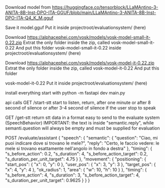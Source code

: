 Download model from
https://huggingface.co/tensorblock/LLaMAntino-3-ANITA-8B-Inst-DPO-ITA-GGUF/blob/main/LLaMAntino-3-ANITA-8B-Inst-DPO-ITA-Q4_K_M.gguf

Save it 
model.gguf
Put it inside projectroot/evaluationsystem/ (here)


Download 
https://alphacephei.com/vosk/models/vosk-model-small-it-0.22.zip
Extrat the only folder inside the zip, called
vosk-model-small-it-0.22
And put this folder 
vosk-model-small-it-0.22
inside projectroot/evaluationsystem/ (here)

Download 
https://alphacephei.com/vosk/models/vosk-model-it-0.22.zip
Extrat the only folder inside the zip, called
vosk-model-it-0.22
And put this folder 

vosk-model-it-0.22
Put it inside projectroot/evaluationsystem/ (here)


install everything
start with
 python -m fastapi dev main.py

api calls
GET /start-stt start to listen, return, after one minute or after 8 second of silence or after 3-4 second of silence if the user stop to speak

GET /get-stt return stt data in a format easy to send to the evaluate system (SpeechBehavior) IMPORTANT: the text is inside "semantic.reply", while semanti.question will always be empty and must be supplied for evaluation


POST /evaluate/assistant
{
  "speech": {
    "semantic": {
      "question": "Ciao, mi puoi indicare dove si trovano le mele?",
      "reply": "Certo, le faccio vedere: le mele si trovano esattamente nell'angolo in fondo a destra"
    },
    "timing": {
      "s_before_action": 0.2,
      "s_duration": 4,
      "s_before_action_target": 0.2,
      "s_duration_per_unit_target": 4.75
    }
  },
  "movement": {
    "positioning": {
      "start_pos": {
        "x": 0,
        "y": 0
      },
      "user_pos": {
        "x": 3,
        "y": 3
      },
      "target_pos": {
        "x": 4,
        "y": 4
      },
      "ok_radius": 1,
      "area": {
        "w": 10,
        "h": 10
      }
    },
    "timing": {
      "s_before_action": 4,
      "s_duration": 3,
      "s_before_action_target": 4,
      "s_duration_per_unit_target": 0.9625
    }
  }
}